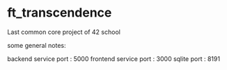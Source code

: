 # ft_transcendence
Last common core project of 42 school

some general notes:

backend service port : 5000
frontend service port : 3000
sqlite port : 8191
